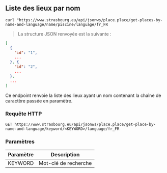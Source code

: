 ## Liste des lieux par nom

```shell
curl "https://www.strasbourg.eu/api/jsonws/place.place/get-places-by-name-and-language/name/piscine/language/fr_FR
```

> La structure JSON renvoyée est la suivante :

```json
[
  {
    "id": "1",
    ...
  }, {
    "id": "2",
    ...
  },
  ...
]
```

Ce endpoint renvoie la liste des lieux ayant un nom contenant la chaîne de caractère passée en paramètre.

### Requête HTTP

`GET https://www.strasbourg.eu/api/jsonws/place.place/get-place-by-name-and-language/keyword/<KEYWORD>/language/fr_FR`

### Paramètres

Paramètre | Description
--------- | -----------
KEYWORD | Mot-clé de recherche
